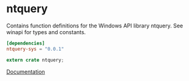 # ntquery #
Contains function definitions for the Windows API library ntquery. See winapi for types and constants.

```toml
[dependencies]
ntquery-sys = "0.0.1"
```

```rust
extern crate ntquery;
```

[Documentation](https://retep998.github.io/doc/winapi/ntquery/)
